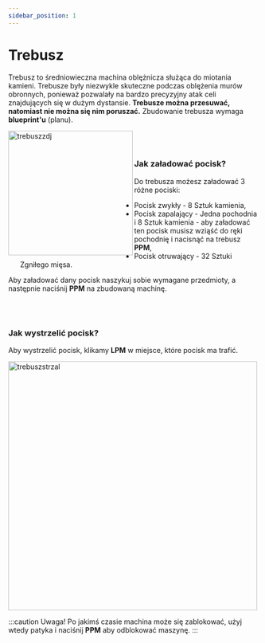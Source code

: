 ```yaml
---
sidebar_position: 1
---
```


# Trebusz
Trebusz to średniowieczna machina oblężnicza służąca do miotania kamieni. Trebusze były niezwykle skuteczne podczas oblężenia murów obronnych, ponieważ pozwalały na bardzo precyzyjny atak celi znajdujących się w dużym dystansie. **Trebusze można przesuwać, natomiast nie można się nim poruszać.**
Zbudowanie trebusza wymaga **blueprint'u** (planu).
<div class="box">
    <img 
    src={require('./img/trebusz.png').default}
    align="left"
    alt="trebuszzdj"
    width="250"
    />
</div>



<br></br>

### Jak załadować pocisk?
Do trebusza możesz załadować 3 różne pociski:
- Pocisk zwykły - 8 Sztuk kamienia,
- Pocisk zapalający - Jedna pochodnia i 8 Sztuk kamienia - aby załadować ten pocisk musisz wziąść do ręki pochodnię i nacisnąć na trebusz **PPM**,
- Pocisk otruwający - 32 Sztuki Zgniłego mięsa.

Aby załadować dany pocisk naszykuj sobie wymagane przedmioty, a następnie naciśnij **PPM** na zbudowaną machinę.

<br></br>


### Jak wystrzelić pocisk?
Aby wystrzelić pocisk, klikamy **LPM** w miejsce, które pocisk ma trafić. 

<div class="box">
    <img 
    src={require('./img/trebuszladowanie.gif').default}
    alt="trebuszstrzal"
    width="500"
    />
</div>

:::caution Uwaga!
Po jakimś czasie machina może się zablokować, użyj wtedy patyka i naciśnij **PPM** aby odblokować maszynę.
:::
